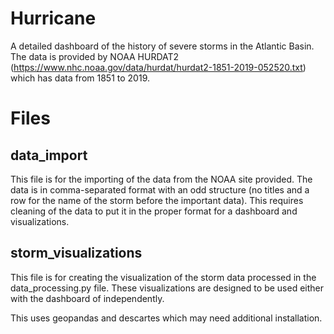 # Hurricane
A detailed dashboard of the history of severe storms in the Atlantic Basin. The data is provided by NOAA HURDAT2 (https://www.nhc.noaa.gov/data/hurdat/hurdat2-1851-2019-052520.txt) which has data from 1851 to 2019.

# Files
## data_import
This file is for the importing of the data from the NOAA site provided. The data is in comma-separated format
with an odd structure (no titles and a row for the name of the storm before the important data). This requires
cleaning of the data to put it in the proper format for a dashboard and visualizations.

## storm_visualizations
This file is for creating the visualization of the storm data processed in the data_processing.py file.
These visualizations are designed to be used either with the dashboard of independently.

This uses geopandas and descartes which may need additional installation.

